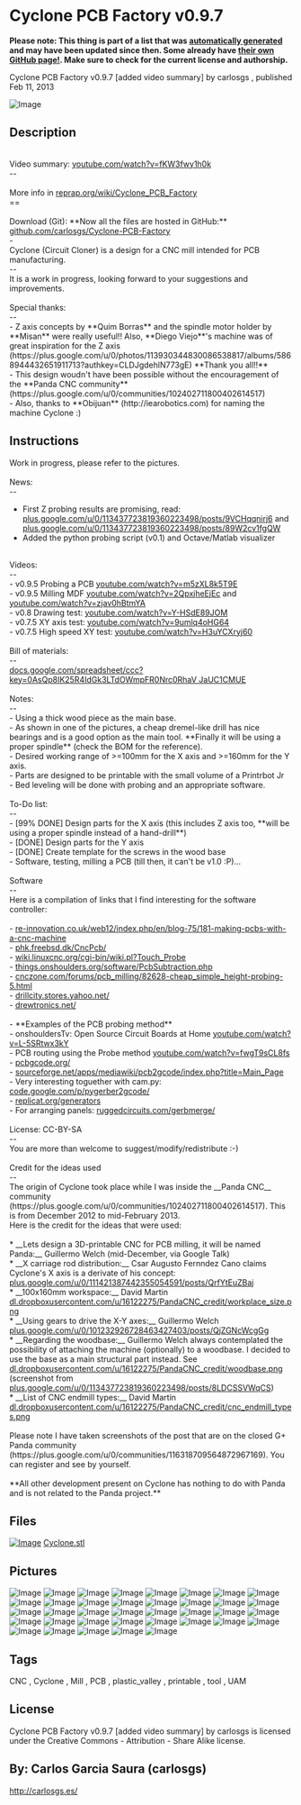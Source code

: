 Cyclone PCB Factory v0.9.7
===============
**Please note: This thing is part of a list that was [automatically generated](https://github.com/carlosgs/export-things) and may have been updated since then. Some already have [their own GitHub page!](https://github.com/carlosgs?tab=repositories). Make sure to check for the current license and authorship.**  

Cyclone PCB Factory v0.9.7 [added video summary]  by carlosgs , published Feb 11, 2013

![Image](img/Cyclone_built_v0.9.7_display_large.jpg)

Description
--------
<br />
Video summary: <a href="http://www.youtube.com/watch?v=fKW3fwy1h0k" target="_blank" rel="nofollow">youtube.com/watch?v=fKW3fwy1h0k</a> <br />
--  <br />
<br />
More info in <a href="http://reprap.org/wiki/Cyclone_PCB_Factory" target="_blank" rel="nofollow">reprap.org/wiki/Cyclone_PCB_Factory</a> <br />
==  <br />
<br />
Download (Git): **Now all the files are hosted in GitHub:** <a href="https://github.com/carlosgs/Cyclone-PCB-Factory" target="_blank" rel="nofollow">github.com/carlosgs/Cyclone-PCB-Factory</a> <br />
-  <br />
Cyclone (Circuit Cloner) is a design for a CNC mill intended for PCB manufacturing.  <br />
--  <br />
It is a work in progress, looking forward to your suggestions and improvements.  <br />
<br />
Special thanks:  <br />
--  <br />
- Z axis concepts by **Quim Borras** and the spindle motor holder by **Misan** were really useful!! Also, **Diego Viejo**'s machine was of great inspiration for the Z axis (https://plus.google.com/u/0/photos/113930344830086538817/albums/5868944432651911713?authkey=CLDJgdehlN773gE) **Thank you all!!**  <br />
- This design woudn't have been possible without the encouragement of the **Panda CNC community** (https://plus.google.com/u/0/communities/102402711800402614517)  <br />
- Also, thanks to **Obijuan** (http://iearobotics.com) for naming the machine Cyclone :)

Instructions
--------
Work in progress, please refer to the pictures.  <br />
<br />
News:  <br />
--  <br />
* First Z probing results are promising, read: <a href="https://plus.google.com/u/0/113437723819360223498/posts/9VCHqqnirj6" target="_blank" rel="nofollow">plus.google.com/u/0/113437723819360223498/posts/9VCHqqnirj6</a>  and <a href="https://plus.google.com/u/0/113437723819360223498/posts/89W2cv1fgQW" target="_blank" rel="nofollow">plus.google.com/u/0/113437723819360223498/posts/89W2cv1fgQW</a> <br />
* Added the python probing script (v0.1) and Octave/Matlab visualizer  <br />
<br />
Videos:  <br />
--  <br />
- v0.9.5 Probing a PCB <a href="http://www.youtube.com/watch?v=m5zXL8k5T9E" target="_blank" rel="nofollow">youtube.com/watch?v=m5zXL8k5T9E</a> <br />
- v0.9.5 Milling MDF <a href="http://www.youtube.com/watch?v=2QpxjheEjEc" target="_blank" rel="nofollow">youtube.com/watch?v=2QpxjheEjEc</a> and <a href="http://www.youtube.com/watch?v=zjav0hBtmYA" target="_blank" rel="nofollow">youtube.com/watch?v=zjav0hBtmYA</a> <br />
- v0.8 Drawing test: <a href="http://www.youtube.com/watch?v=Y-HSdE89JOM" target="_blank" rel="nofollow">youtube.com/watch?v=Y-HSdE89JOM</a> <br />
- v0.7.5 XY axis test: <a href="http://www.youtube.com/watch?v=9umlq4oHG64" target="_blank" rel="nofollow">youtube.com/watch?v=9umlq4oHG64</a> <br />
- v0.7.5 High speed XY test: <a href="http://www.youtube.com/watch?v=H3uYCXryj60" target="_blank" rel="nofollow">youtube.com/watch?v=H3uYCXryj60</a> <br />
<br />
Bill of materials:  <br />
--  <br />
<a href="https://docs.google.com/spreadsheet/ccc?key=0AsQp8IK25R4IdGk3LTdOWmpFR0Nrc0RhaVJaUC1CMUE" target="_blank" rel="nofollow">docs.google.com/spreadsheet/ccc?key=0AsQp8IK25R4IdGk3LTdOWmpFR0Nrc0RhaV JaUC1CMUE</a> <br />
<br />
Notes:  <br />
--  <br />
- Using a thick wood piece as the main base.  <br />
- As shown in one of the pictures, a cheap dremel-like drill has nice bearings and is a good option as the main tool. **Finally it will be using a proper spindle** (check the BOM for the reference).  <br />
- Desired working range of &gt;=100mm for the X axis and &gt;=160mm for the Y axis.  <br />
- Parts are designed to be printable with the small volume of a Printrbot Jr  <br />
- Bed leveling will be done with probing and an appropriate software.  <br />
<br />
To-Do list:  <br />
--  <br />
- [99% DONE] Design parts for the X axis (this includes Z axis too, **will be using a proper spindle instead of a hand-drill**)  <br />
- [DONE] Design parts for the Y axis  <br />
- [DONE] Create template for the screws in the wood base  <br />
- Software, testing, milling a PCB (till then, it can't be v1.0 :P)...  <br />
<br />
Software  <br />
--  <br />
Here is a compilation of links that I find interesting for the software controller:  <br />
<br />
- <a href="http://www.re-innovation.co.uk/web12/index.php/en/blog-75/181-making-pcbs-with-a-cnc-machine" target="_blank" rel="nofollow">re-innovation.co.uk/web12/index.php/en/blog-75/181-making-pcbs-with-a-cnc-machine</a> <br />
- <a href="http://phk.freebsd.dk/CncPcb/" target="_blank" rel="nofollow">phk.freebsd.dk/CncPcb/</a> <br />
- <a href="http://wiki.linuxcnc.org/cgi-bin/wiki.pl?Touch_Probe" target="_blank" rel="nofollow">wiki.linuxcnc.org/cgi-bin/wiki.pl?Touch_Probe</a> <br />
- <a href="http://things.onshoulders.org/software/PcbSubtraction.php" target="_blank" rel="nofollow">things.onshoulders.org/software/PcbSubtraction.php</a> <br />
- <a href="http://www.cnczone.com/forums/pcb_milling/82628-cheap_simple_height-probing-5.html" target="_blank" rel="nofollow">cnczone.com/forums/pcb_milling/82628-cheap_simple_height-probing-5.html</a> <br />
- <a href="http://drillcity.stores.yahoo.net/" target="_blank" rel="nofollow">drillcity.stores.yahoo.net/</a> <br />
- <a href="http://www.drewtronics.net/" target="_blank" rel="nofollow">drewtronics.net/</a> <br />
<br />
- **Examples of the PCB probing method**  <br />
 - onshouldersTv: Open Source Circuit Boards at Home <a href="http://www.youtube.com/watch?v=L-5SRtwx3kY" target="_blank" rel="nofollow">youtube.com/watch?v=L-5SRtwx3kY</a> <br />
 - PCB routing using the Probe method <a href="http://www.youtube.com/watch?v=fwgT9sCL8fs" target="_blank" rel="nofollow">youtube.com/watch?v=fwgT9sCL8fs</a> <br />
- <a href="http://pcbgcode.org/" target="_blank" rel="nofollow">pcbgcode.org/</a> <br />
- <a href="http://sourceforge.net/apps/mediawiki/pcb2gcode/index.php?title=Main_Page" target="_blank" rel="nofollow">sourceforge.net/apps/mediawiki/pcb2gcode/index.php?title=Main_Page</a> <br />
- Very interesting toguether with cam.py: <a href="http://code.google.com/p/pygerber2gcode/" target="_blank" rel="nofollow">code.google.com/p/pygerber2gcode/</a> <br />
- <a href="http://replicat.org/generators" target="_blank" rel="nofollow">replicat.org/generators</a> <br />
- For arranging panels: <a href="http://ruggedcircuits.com/gerbmerge/" target="_blank" rel="nofollow">ruggedcircuits.com/gerbmerge/</a> <br />
<br />
License: CC-BY-SA  <br />
--  <br />
You are more than welcome to suggest/modify/redistribute :-)  <br />
<br />
Credit for the ideas used  <br />
--  <br />
The origin of Cyclone took place while I was inside the __Panda CNC__ community (https://plus.google.com/u/0/communities/102402711800402614517). This is from December 2012 to mid-February 2013.  <br />
Here is the credit for the ideas that were used:  <br />
<br />
* __Lets design a 3D-printable CNC for PCB milling, it will be named Panda:__ Guillermo Welch (mid-December, via Google Talk)  <br />
* __X carriage rod distribution:__ Csar Augusto Fernndez Cano claims Cyclone's X axis is a derivate of his concept: <a href="https://plus.google.com/u/0/111421387442355054591/posts/QrfYtEuZBaj" target="_blank" rel="nofollow">plus.google.com/u/0/111421387442355054591/posts/QrfYtEuZBaj</a> <br />
* __100x160mm workspace:__ David Martin <a href="https://dl.dropboxusercontent.com/u/16122275/PandaCNC_credit/workplace_size.png" target="_blank" rel="nofollow">dl.dropboxusercontent.com/u/16122275/PandaCNC_credit/workplace_size.png</a> <br />
* __Using gears to drive the X-Y axes:__ Guillermo Welch <a href="https://plus.google.com/u/0/101232926728463427403/posts/QjZGNcWcgGg" target="_blank" rel="nofollow">plus.google.com/u/0/101232926728463427403/posts/QjZGNcWcgGg</a> <br />
* __Regarding the woodbase:__ Guillermo Welch always contemplated the possibility of attaching the machine (optionally) to a woodbase. I decided to use the base as a main structural part instead. See <a href="https://dl.dropboxusercontent.com/u/16122275/PandaCNC_credit/woodbase.png" target="_blank" rel="nofollow">dl.dropboxusercontent.com/u/16122275/PandaCNC_credit/woodbase.png</a> (screenshot from <a href="https://plus.google.com/u/0/113437723819360223498/posts/8LDCSSVWqCS" target="_blank" rel="nofollow">plus.google.com/u/0/113437723819360223498/posts/8LDCSSVWqCS</a>)  <br />
* __List of CNC endmill types:__ David Martin <a href="https://dl.dropboxusercontent.com/u/16122275/PandaCNC_credit/cnc_endmill_types.png" target="_blank" rel="nofollow">dl.dropboxusercontent.com/u/16122275/PandaCNC_credit/cnc_endmill_types.png</a> <br />
<br />
Please note I have taken screenshots of the post that are on the closed G+ Panda community (https://plus.google.com/u/0/communities/116318709564872967169). You can register and see by yourself.  <br />
<br />
**All other development present on Cyclone has nothing to do with Panda and is not related to the Panda project.**

Files
--------
[![Image](img/Cyclone_preview_tinycard.jpg)](Cyclone.stl)
 [ Cyclone.stl](Cyclone.stl)  



Pictures
--------
![Image](img/Cyclone_display_large.jpg)
![Image](img/Cyclone_render_v0.9.7_display_large.jpg)
![Image](img/2013-05-30_16.23.08_display_large.jpg)
![Image](img/2013-05-23_23.07.37_display_large.jpg)
![Image](img/2013-05-20_14.41.25_display_large.jpg)
![Image](img/2013-05-20_15.50.43_display_large.jpg)
![Image](img/2013-05-20_12.23.34_display_large.jpg)
![Image](img/2013-05-20_16.03.48_display_large.jpg)
![Image](img/2013-05-19_19.53.28_display_large.jpg)
![Image](img/Screenshot_from_2013-05-19_202104_display_large.jpg)
![Image](img/2013-05-19_19.52.21_display_large.jpg)
![Image](img/2013-05-19_19.48.32_display_large.jpg)
![Image](img/2013-05-19_19.52.13_display_large.jpg)
![Image](img/2013-05-23_23.25.12_display_large.jpg)
![Image](img/2013-05-20_14.43.52_display_large.jpg)
![Image](img/CycloneFirstDrawing_display_large.jpg)
![Image](img/2013-04-07_14.44.55-1_display_large.jpg)
![Image](img/2013-04-07_14.49.43-1_display_large.jpg)
![Image](img/2013-04-07_14.41.35_display_large.jpg)
![Image](img/2013-03-29_20.04.51_display_large.jpg)
![Image](img/2013-03-29_14.21.58_display_large.jpg)
![Image](img/2013-03-29_13.46.37_display_large.jpg)
![Image](img/2013-03-29_20.07.27_display_large.jpg)
![Image](img/2013-03-28_22.44.51_display_large.jpg)
![Image](img/2013-02-10_20.46.51_display_large.jpg)
![Image](img/2013-02-09_23.29.32_display_large.jpg)
![Image](img/2013-02-10_14.20.56_display_large.jpg)
![Image](img/2013-02-10_20.47.46_display_large.jpg)
![Image](img/2013-02-10_23.05.56_display_large.jpg)
![Image](img/pcb_CNC_display_large.jpg)
![Image](img/drill_display_large.jpg)
![Image](img/2013-03-28_17.19.18_display_large.jpg)
![Image](img/2013-03-28_17.24.39_display_large.jpg)
![Image](img/2013-03-28_17.51.47_display_large.jpg)
![Image](img/2013-03-28_18.03.34_display_large.jpg)
![Image](img/2013-03-28_22.46.10_display_large.jpg)
![Image](img/2013-03-29_20.05.10_display_large.jpg)


Tags
--------
CNC , Cyclone , Mill , PCB , plastic_valley , printable , tool , UAM  

  

License
--------
Cyclone PCB Factory v0.9.7 [added video summary] by carlosgs is licensed under the Creative Commons - Attribution - Share Alike license.  



By: Carlos Garcia Saura (carlosgs)
--------
<http://carlosgs.es/>